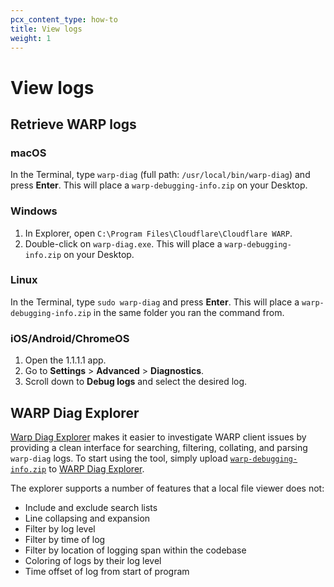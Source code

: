 ```yaml
---
pcx_content_type: how-to
title: View logs
weight: 1
---
```


# View logs

## Retrieve WARP logs

### macOS

In the Terminal, type `warp-diag` (full path: `/usr/local/bin/warp-diag`) and press **Enter**. This will place a `warp-debugging-info.zip` on your Desktop.

### Windows

1. In Explorer, open `C:\Program Files\Cloudflare\Cloudflare WARP`.
2. Double-click on `warp-diag.exe`. This will place a `warp-debugging-info.zip` on your Desktop.

### Linux

In the Terminal, type `sudo warp-diag` and press **Enter**. This will place a `warp-debugging-info.zip` in the same folder you ran the command from.

### iOS/Android/ChromeOS

1. Open the 1.1.1.1 app.
2. Go to **Settings** > **Advanced** > **Diagnostics**.
3. Scroll down to **Debug logs** and select the desired log.

## WARP Diag Explorer

[Warp Diag Explorer](https://warp-diag-log-viewer.pages.dev) makes it easier to investigate WARP client issues by providing a clean interface for searching, filtering, collating, and parsing `warp-diag` logs. To start using the tool, simply upload [`warp-debugging-info.zip`](#retrieve-logs) to [WARP Diag Explorer](https://warp-diag-log-viewer.pages.dev).

The explorer supports a number of features that a local file viewer does not:

- Include and exclude search lists
- Line collapsing and expansion
- Filter by log level
- Filter by time of log
- Filter by location of logging span within the codebase
- Coloring of logs by their log level
- Time offset of log from start of program

